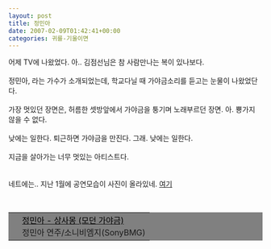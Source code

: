 ```yaml
---
layout: post
title: 정민아
date: 2007-02-09T01:42:41+00:00
categories: 귀를-기울이면
---
```

어제 TV에 나왔었다. 아.. 김점선님은 참 사람만나는 복이 있나보다.<br /><br />정민아, 라는 가수가 소개되었는데, 학교다닐 때 가야금소리를 듣고는 눈물이 나왔었단다. <br /><br />가장 멋있던 장면은, 허름한 셋방앞에서 가야금을 퉁기며 노래부르던 장면. 아. 뿅가지 않을 수 없다.<br /><br />낮에는 일한다. 퇴근하면 가야금을 만진다. 그래. 낮에는 일한다.<br /><br />지금을 살아가는 너무 멋있는 아티스트다.<br /><br /><br />네트에는.. 지난 1월에 공연모습이 사진이 올라있네. <A href="http://bluo.net/1420" target=bb>여기</A><br /><br />
<TABLE align=right bgcolor="gray">
<TBODY>
<TR>
<TD><IMG alt="" src="http://image.aladdin.co.kr/coveretc/music/coveroff/2232437190_1.jpg" align=right border=0></TD>
<TD style="VERTICAL-ALIGN: top" align=left><A class=aladdin_title href="http://www.aladdin.co.kr/shop/wproduct.aspx?ISBN=3581171317&amp;ttbkey=ttbjinto1216001&amp;copyPaper=1"><FONT color=#000000>정민아 - 상사몽 (모던 가야금)</FONT></A><br />정민아 연주/소니비엠지(SonyBMG)</TD></TR></TBODY></TABLE>
